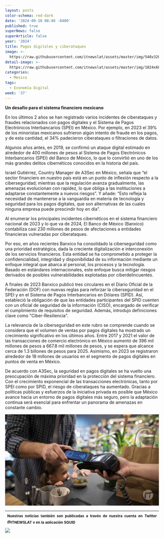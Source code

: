 ```yaml
---
layout: posts
color-schema: red-dark
date: '2024-09-10 08:40 -0400'
published: true
superNews: false
superArticle: false
year: '2024'
title: Pagos digitales y ciberataques
image: >-
  https://raw.githubusercontent.com/itnewslat/assets/master/img/540x320/Pago-NFC-p.jpg
detail-image: >-
  https://raw.githubusercontent.com/itnewslat/assets/master/img/1024x680/Pago-NFC-g.jpg
categories:
  - Mexico
tags:
  - Economía Digital
week: '37'
---
```

**Un desafío para el sistema financiero mexicano**

En los últimos 2 años se han registrado varios incidentes de ciberataques y fraudes relacionados con pagos digitales y el Sistema de Pagos Electrónicos Interbancarios (SPEI) en México. Por ejemplo, en 2023 el 39% de los minoristas mexicanos sufrieron algún intento de fraude en los pagos, y de esta cantidad, el 34% padecieron ciberataques o filtraciones de datos.

Algunos años antes, en 2019, se confirmó un ataque digital estimado en alrededor de 400 millones de pesos al Sistema de Pagos Electrónicos Interbancarios (SPEI) del Banco de México, lo que lo convirtió en uno de los más grandes delitos cibernéticos conocidos en la historia del país.

Israel Gutiérrez, Country Manager de A3Sec en México, señala que “el sector financiero en nuestro país está en un punto de inflexión respecto a la ciberseguridad; mientras que la regulación avanza gradualmente, las amenazas evolucionan con rapidez, lo que obliga a las instituciones a adaptarse constantemente a nuevos riesgos”. Y añade: “Esto refleja la necesidad de mantenerse a la vanguardia en materia de tecnología y seguridad para los pagos digitales, que son alternativas de las cuales ninguna empresa puede prescindir hoy en día”.

Al enumerar los principales incidentes cibernéticos en el sistema financiero nacional de 2023 y lo que va de 2024, El Banco de México (Banxico) contabiliza casi 230 millones de pesos de afectaciones a entidades financieras vulneradas por ciberataques.

Por eso, en años recientes Banxico ha consolidado la ciberseguridad como una prioridad estratégica, dada la creciente digitalización e interconexión de los servicios financieros. Esta entidad se ha comprometido a proteger la confidencialidad, integridad y disponibilidad de su información mediante un enfoque integral que abarca al personal, los procesos y la tecnología. Basado en estándares internacionales, este enfoque busca mitigar riesgos derivados de posibles vulnerabilidades explotadas por ciberdelincuentes.

A finales de 2023 Banxico publicó tres circulares en el Diario Oficial de la Federación (DOF) con nuevas reglas para reforzar la ciberseguridad en el SPEI y en el Sistema de Pagos Interbancarios en Dólares (SPID). Así, estableció la obligación de que las entidades participantes del SPID cuenten con un oficial de seguridad de la información (CISO), encargado de verificar el cumplimiento de requisitos de seguridad. Además, introdujo definiciones clave como "Ciber-Resiliencia".

La relevancia de la ciberseguridad en este rubro se comprende cuando se considera que el volumen de ventas por pagos digitales ha mostrado un crecimiento significativo en los últimos años. Entre 2017 y 2021 el valor de las transacciones de comercio electrónico en México aumentó de 396 mil millones de pesos a 667.8 mil millones de pesos, y se espera que alcance cerca de 1.3 billones de pesos para 2025. Asimismo, en 2023 se registraron alrededor de 18 millones de usuarios en el segmento de pagos digitales en puntos de venta en México.

De acuerdo con A3Sec, la seguridad en pagos digitales se ha vuelto una preocupación de máxima prioridad en la protección del sistema financiero. Con el crecimiento exponencial de las transacciones electrónicas, tanto por SPEI como por SPID, el riesgo de ciberataques ha aumentado. Gracias a políticas públicas y esfuerzos de la iniciativa privada es posible que México avance hacia un entorno de pagos digitales más seguro, pero la adaptación continua será esencial para enfrentar un panorama de amenazas en constante cambio.

![](https://raw.githubusercontent.com/itnewslat/assets/master/img/540x320/Pago-NFC-p.jpg)

<table style="height: 42px;" width="569">
<tbody>
<tr>
<td style="text-align: justify;"><sub><strong>Nuestras noticias también son publicadas a través de nuestra cuenta en Twitter <a href="https://twitter.com/itnewslat?lang=es">@ITNEWSLAT</a> y en la aplicación <a href="https://squidapp.co/en/">SQUID</a></strong></sub></td>
</tr>
</tbody>
</table>

<img src="https://tracker.metricool.com/c3po.jpg?hash=56f88a41e39ab42c063cc51676587a04"/>
